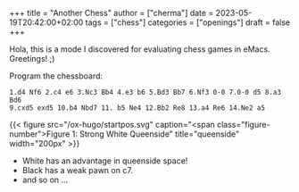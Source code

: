 +++
title = "Another Chess"
author = ["cherma"]
date = 2023-05-19T20:42:00+02:00
tags = ["chess"]
categories = ["openings"]
draft = false
+++

Hola, this is a mode I discovered for evaluating chess games in eMacs.
Greetings! ;)

Program the chessboard:

```chess
1.d4 Nf6 2.c4 e6 3.Nc3 Bb4 4.e3 b6 5.Bd3 Bb7 6.Nf3 0-0 7.0-0 d5 8.a3 Bd6
9.cxd5 exd5 10.b4 Nbd7 11. b5 Ne4 12.Bb2 Re8 13.a4 Re6 14.Ne2 a5
```

{{< figure src="/ox-hugo/startpos.svg" caption="<span class=\"figure-number\">Figure 1: </span>Strong White Queenside" title="queenside" width="200px" >}}

-   White has an advantage in queenside space!
-   Black has a weak pawn on c7.
-   and so on ...

